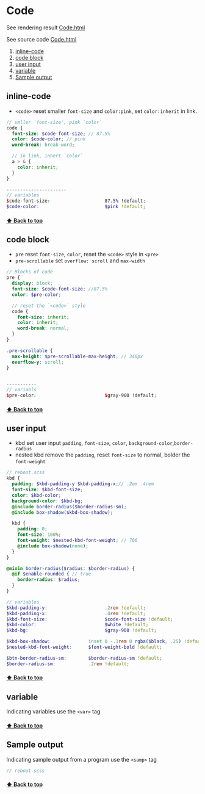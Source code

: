 [0.0]: #Code
[1.0]: #inline-code
[2.0]: #code-block
[3.0]: #user-input
[4.0]: #variable
[5.0]: #Sample-output

[1]:https://823406519.github.io/Bootstrap/Appendix/2Content-1-Code.html
[2]:../Appendix/2Content-1-Code.html
# Code
See rendering result [Code.html][1]

See source code [Code.html][2]

1. [inline-code][1.0]
2. [code block][2.0]
3. [user input][3.0]
4. [variable][4.0]
5. [Sample output][5.0]
   
## inline-code
* `<code>` reset smaller `font-size` and `color:pink`, set `color:inherit` in link.
```SCSS
// smller `font-size', pink `color`
code {
  font-size: $code-font-size; // 87.5%
  color: $code-color; // pink
  word-break: break-word;

  // in link, inhert `color`
  a > & {
    color: inherit;
  }
}

----------------------
// variables
$code-font-size:                    87.5% !default;
$code-color:                        $pink !default;
```
#### [⬆ Back to top][0.0]


## code block
* `pre` reset `font-size`, `color`, reset the `<code>` style in `<pre>`
* `pre-scrollable` set `overflow: scroll` and `max-width`
```SCSS
// Blocks of code
pre {
  display: block;
  font-size: $code-font-size; //87.5%
  color: $pre-color;

  // reset the `<code>` style
  code {
    font-size: inherit;
    color: inherit;
    word-break: normal;
  }
}

.pre-scrollable {
  max-height: $pre-scrollable-max-height; // 340px
  overflow-y: scroll;
}


-----------
// variabls
$pre-color:                         $gray-900 !default;
```
#### [⬆ Back to top][0.0]


## user input
* kbd set user input `padding`, `font-size`, `color`, `background-color`,`border-radius`
* nested kbd remove the `padding`, reset `font-size` to normal, bolder the `font-weight`
```SCSS
// reboot.scss
kbd {
  padding: $kbd-padding-y $kbd-padding-x;// .2em .4rem
  font-size: $kbd-font-size;
  color: $kbd-color;
  background-color: $kbd-bg;
  @include border-radius($border-radius-sm);
  @include box-shadow($kbd-box-shadow);

  kbd {
    padding: 0;
    font-size: 100%;
    font-weight: $nested-kbd-font-weight; // 700
    @include box-shadow(none);
  }
}

@mixin border-radius($radius: $border-radius) {
  @if $enable-rounded { // true
    border-radius: $radius;
  }
}

// variables
$kbd-padding-y:                     .2rem !default;
$kbd-padding-x:                     .4rem !default;
$kbd-font-size:                     $code-font-size !default;
$kbd-color:                         $white !default;
$kbd-bg:                            $gray-900 !default;

$kbd-box-shadow:              inset 0 -.1rem 0 rgba($black, .25) !default;
$nested-kbd-font-weight:      $font-weight-bold !default;

$btn-border-radius-sm:        $border-radius-sm !default;
$border-radius-sm:            .2rem !default;
```
#### [⬆ Back to top][0.0]


## variable
Indicating variables use the `<var>` tag
#### [⬆ Back to top][0.0]


## Sample output
Indicating sample output from a program use the `<samp>` tag
```SCSS
// reboot.scss
```
#### [⬆ Back to top][0.0]

